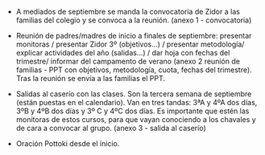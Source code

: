 [nombre]: <> (Convocatoria)
[sidebar]: <> (Convocatoria)
[icon]: <> (fa-map-signs)
[exit]: <> (exit)

-   A mediados de septiembre se manda la convocatoria de Zidor a las familias del colegio y se convoca a la reunión. (anexo 1 - convocatoria)

-   Reunión de padres/madres de inicio a finales de septiembre: presentar monitoras / presentar Zidor 3º (objetivos...) / presentar metodología/ explicar actividades del año (salidas...) / dar hoja con fechas del trimestre/ informar del campamento de verano (anexo 2 reunión de familias - PPT  con objetivos, metodología, cuota, fechas del trimestre). Tras la reunión se envía a las familias el PPT.

-   Salidas al caserío con las clases. Son la tercera semana de septiembre (están puestas en el calendario). Van en tres tandas: 3ªA y 4ºA dos días, 3ºB y 4ºB dos días y 3º C y 4ºC dos días. Es importante que estén las monitoras de estos cursos, para que vayan conociendo a los chavales y de cara a convocar al grupo. (anexo 3 - salida al caserío)

-   Oración Pottoki desde el inicio.